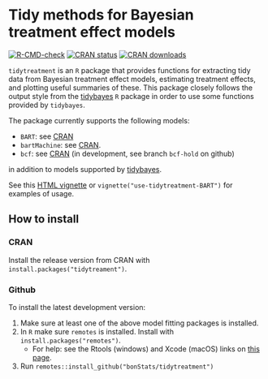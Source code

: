 # Tidy methods for Bayesian treatment effect models

<!-- badges: start -->
[![R-CMD-check](https://github.com/bonStats/tidytreatment/workflows/R-CMD-check/badge.svg)](https://github.com/bonStats/tidytreatment/actions)
[![CRAN status](https://www.r-pkg.org/badges/version/tidytreatment)](https://CRAN.R-project.org/package=tidytreatment)
[![CRAN downloads](https://cranlogs.r-pkg.org/badges/tidytreatment)](https://cran.r-project.org/package=tidytreatment)
<!-- badges: end -->

`tidytreatment` is an `R` package that provides functions for extracting tidy data from Bayesian treatment effect models, estimating treatment effects, and plotting useful summaries of these. This package closely follows the output style from the [tidybayes](https://github.com/mjskay/tidybayes) `R` package in order to use some functions provided by `tidybayes`.

The package currently supports the following models:

- `BART`: see [CRAN](https://cran.r-project.org/package=BART)
- `bartMachine`: see [CRAN](https://cran.r-project.org/package=bartMachine).
- `bcf`: see [CRAN](https://cran.r-project.org/package=bcf) (in development, see branch `bcf-hold` on github)

in addition to models supported by [tidybayes](https://github.com/mjskay/tidybayes).

See this [HTML vignette](https://CRAN.R-project.org/package=tidytreatment/vignettes/use-tidytreatment-BART.html) or `vignette("use-tidytreatment-BART")` for examples of usage.

## How to install

### CRAN

Install the release version from CRAN with `install.packages("tidytreament")`.

### Github 

To install the latest development version:

1. Make sure at least one of the above model fitting packages is installed.
2. In `R` make sure `remotes` is installed. Install with `install.packages("remotes")`.
    - For help: see the Rtools (windows) and Xcode (macOS) links on [this page](https://support.rstudio.com/hc/en-us/articles/200486498-Package-Development-Prerequisites).
3. Run `remotes::install_github("bonStats/tidytreatment")`




